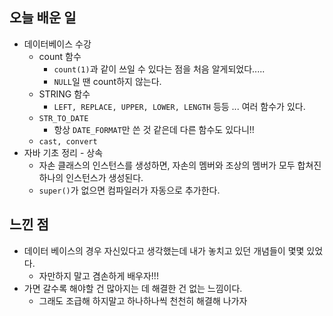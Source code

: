 ## 오늘 배운 일

-   데이터베이스 수강
    -   count 함수
        -   `count(1)`과 같이 쓰일 수 있다는 점을 처음 알게되었다.....
        -   `NULL`일 땐 count하지 않는다.
    -   STRING 함수
        -   `LEFT, REPLACE, UPPER, LOWER, LENGTH` 등등 ... 여러 함수가 있다.
    -   `STR_TO_DATE`
        -   항상 `DATE_FORMAT`만 쓴 것 같은데 다른 함수도 있다니!!
    -   `cast, convert`
-   자바 기초 정리 - 상속
    -   자손 클래스의 인스턴스를 생성하면, 자손의 멤버와 조상의 멤버가 모두 합쳐진 하나의 인스턴스가 생성된다.
    -   `super()`가 없으면 컴파일러가 자동으로 추가한다.

## 느낀 점

-   데이터 베이스의 경우 자신있다고 생각했는데 내가 놓치고 있던 개념들이 몇몇 있었다.
    -   자만하지 말고 겸손하게 배우자!!!
-   가면 갈수록 해야할 건 많아지는 데 해결한 건 없는 느낌이다.
    -   그래도 조급해 하지말고 하나하나씩 천천히 해결해 나가자